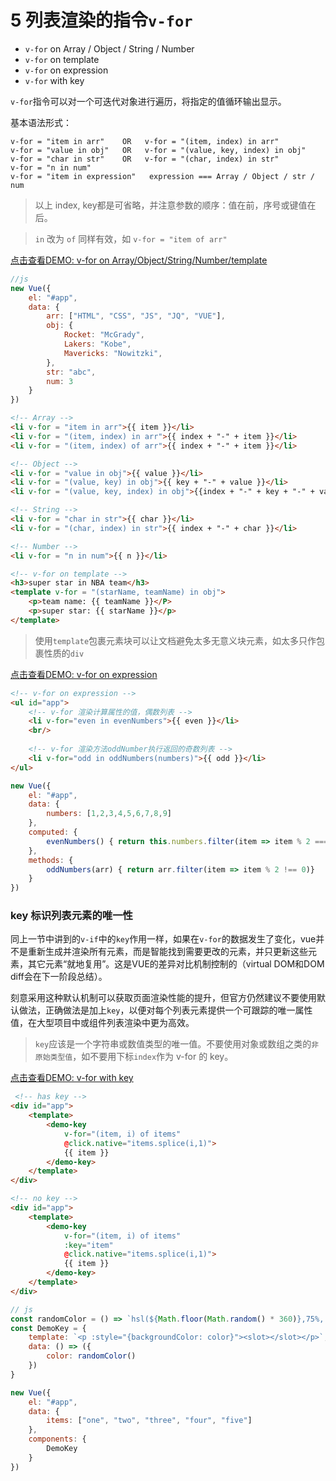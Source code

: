 # 5 列表渲染的指令`v-for`

- `v-for` on Array / Object / String / Number
- `v-for` on template
- `v-for` on expression
- `v-for` with key

`v-for`指令可以对一个可迭代对象进行遍历，将指定的值循环输出显示。

基本语法形式：

    v-for = "item in arr"    OR   v-for = "(item, index) in arr"
    v-for = "value in obj"   OR   v-for = "(value, key, index) in obj"
    v-for = "char in str"    OR   v-for = "(char, index) in str"
    v-for = "n in num"
    v-for = "item in expression"   expression === Array / Object / str / num
> 以上 index, key都是可省略，并注意参数的顺序：值在前，序号或键值在后。

>`in` 改为 `of` 同样有效，如 `v-for = "item of arr"`

[ 点击查看DEMO: v-for on Array/Object/String/Number/template](https://jsrun.net/GsXKp/edit)

```js
//js
new Vue({
    el: "#app",
    data: {
        arr: ["HTML", "CSS", "JS", "JQ", "VUE"],
        obj: {
            Rocket: "McGrady",
            Lakers: "Kobe",
            Mavericks: "Nowitzki",
        },
        str: "abc",
        num: 3
    }
})
```

```html
<!-- Array -->
<li v-for = "item in arr">{{ item }}</li>
<li v-for = "(item, index) in arr">{{ index + "-" + item }}</li>
<li v-for = "(item, index) of arr">{{ index + "-" + item }}</li>
```

```html
<!-- Object -->
<li v-for = "value in obj">{{ value }}</li>
<li v-for = "(value, key) in obj">{{ key + "-" + value }}</li>
<li v-for = "(value, key, index) in obj">{{index + "-" + key + "-" + value }}</li>
```

```html
<!-- String -->
<li v-for = "char in str">{{ char }}</li>
<li v-for = "(char, index) in str">{{ index + "-" + char }}</li>
```

```html
<!-- Number -->
<li v-for = "n in num">{{ n }}</li>
```

```html
<!-- v-for on template -->
<h3>super star in NBA team</h3>
<template v-for = "(starName, teamName) in obj">
    <p>team name: {{ teamName }}</P>
    <p>super star: {{ starName }}</p>
</template>
```
> 使用`template`包裹元素块可以让文档避免太多无意义块元素，如太多只作包裹性质的`div`

[ 点击查看DEMO: v-for on expression](https://jsrun.net/PcXKp/edit)

```html
<!-- v-for on expression -->
<ul id="app">
    <!-- v-for 渲染计算属性的值，偶数列表 -->
    <li v-for="even in evenNumbers">{{ even }}</li>
    <br/>
    
    <!-- v-for 渲染方法oddNumber执行返回的奇数列表 -->
    <li v-for="odd in oddNumbers(numbers)">{{ odd }}</li>
</ul>
```
```js
new Vue({
    el: "#app",
    data: {
        numbers: [1,2,3,4,5,6,7,8,9]
    },
    computed: {
        evenNumbers() { return this.numbers.filter(item => item % 2 === 0)}
    },
    methods: {
        oddNumbers(arr) { return arr.filter(item => item % 2 !== 0)}
    }
})
```

### key 标识列表元素的唯一性

同上一节中讲到的`v-if`中的`key`作用一样，如果在`v-for`的数据发生了变化，vue并不是重新生成并渲染所有元素，而是智能找到需要更改的元素，并只更新这些元素，其它元素“就地复用”。这是VUE的差异对比机制控制的（virtual DOM和DOM diff会在下一阶段总结）。


刻意采用这种默认机制可以获取页面渲染性能的提升，但官方仍然建议不要使用默认做法，正确做法是加上`key`，以便对每个列表元素提供一个可跟踪的唯一属性值，在大型项目中或组件列表渲染中更为高效。

> `key`应该是一个字符串或数值类型的唯一值。不要使用对象或数组之类的`非原始类型值`，如不要用下标`index`作为 v-for 的 key。

[ 点击查看DEMO: v-for with key](https://jsrun.net/pcXKp/edit)

```html
 <!-- has key -->
<div id="app">
    <template>
        <demo-key
            v-for="(item, i) of items"
            @click.native="items.splice(i,1)">
            {{ item }}
        </demo-key>
    </template>
</div>
```

```html
<!-- no key -->
<div id="app">
    <template>
        <demo-key
            v-for="(item, i) of items"
            :key="item"
            @click.native="items.splice(i,1)">
            {{ item }}
        </demo-key>
    </template>
</div>
```

```js
// js
const randomColor = () => `hsl(${Math.floor(Math.random() * 360)},75%, 85%)`
const DemoKey = {
    template: `<p :style="{backgroundColor: color}"><slot></slot></p>`,
    data: () => ({
        color: randomColor()
    })
}

new Vue({
    el: "#app",
    data: {
        items: ["one", "two", "three", "four", "five"]
    },
    components: {
    	DemoKey
	}
})
```



